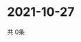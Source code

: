 # 2021-10-27
  共 0条

  <!-- BEGIN -->
  <!-- 最后更新时间Wed Oct 27 2021 03:03:54 GMT+0000 (Coordinated Universal Time) -->
  
  <!-- END -->
  
  